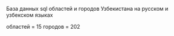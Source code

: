 База данных sql областей и городов Узбекистана на русском и узбекском языках

областей = 15 городов = 202
